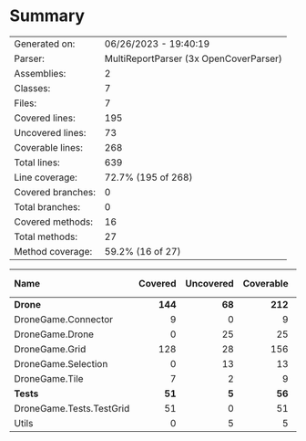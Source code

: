 ﻿# Summary
|||
|:---|:---|
| Generated on: | 06/26/2023 - 19:40:19 |
| Parser: | MultiReportParser (3x OpenCoverParser) |
| Assemblies: | 2 |
| Classes: | 7 |
| Files: | 7 |
| Covered lines: | 195 |
| Uncovered lines: | 73 |
| Coverable lines: | 268 |
| Total lines: | 639 |
| Line coverage: | 72.7% (195 of 268) |
| Covered branches: | 0 |
| Total branches: | 0 |
| Covered methods: | 16 |
| Total methods: | 27 |
| Method coverage: | 59.2% (16 of 27) |

|**Name**|**Covered**|**Uncovered**|**Coverable**|**Total**|**Line coverage**|**Covered**|**Total**|**Branch coverage**|**Covered**|**Total**|**Method coverage**|
|:---|---:|---:|---:|---:|---:|---:|---:|---:|---:|---:|---:|
|**Drone**|**144**|**68**|**212**|**530**|**67.9%**|**0**|**0**|****|**13**|**23**|**56.5%**|
|DroneGame.Connector|9|0|9|28|100%|0|0||1|1|100%|
|DroneGame.Drone|0|25|25|62|0%|0|0||0|2|0%|
|DroneGame.Grid|128|28|156|352|82%|0|0||11|15|73.3%|
|DroneGame.Selection|0|13|13|41|0%|0|0||0|2|0%|
|DroneGame.Tile|7|2|9|47|77.7%|0|0||1|3|33.3%|
|**Tests**|**51**|**5**|**56**|**109**|**91%**|**0**|**0**|****|**3**|**4**|**75%**|
|DroneGame.Tests.TestGrid|51|0|51|98|100%|0|0||3|3|100%|
|Utils|0|5|5|11|0%|0|0||0|1|0%|
